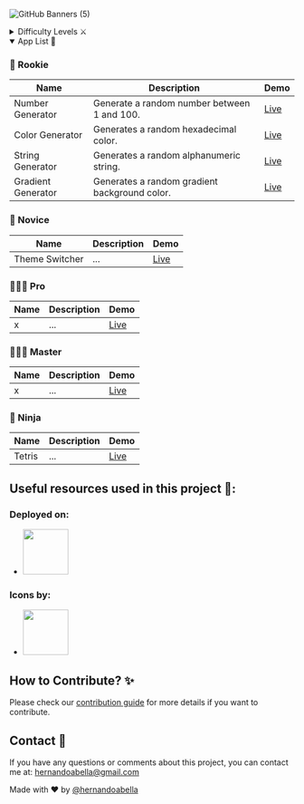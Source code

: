 ![GitHub Banners (5)](https://github.com/user-attachments/assets/46f5c450-43ef-4cd7-94b7-58275922050f)

<details>
<summary>Difficulty Levels ⚔️</summary>

- **Rookie 👶:** Just starting.
- **Novice 🧒:** Gaining confidence with simple projects.
- **Pro 👨🏼‍🎓:** Building real-world apps.
- **Master 👩🏻‍💼:** Leading projects.
- **Ninja 🥷:** Tech innovator
</details>

<details open>
<summary>App List 📱</summary>

### 👶 Rookie
| Name | Description | Demo | 
| ---- | ---- | ---- |
| Number Generator | Generate a random number between 1 and 100. | [Live](https://js-apps-three.vercel.app/apps/number-generator) |
| Color Generator | Generates a random hexadecimal color. | [Live](https://js-apps-three.vercel.app/apps/color-generator) |
| String Generator | Generates a random alphanumeric string. | [Live](https://js-apps-three.vercel.app/apps/color-generator) |
| Gradient Generator | Generates a random gradient background color. | [Live](https://js-apps-three.vercel.app/apps/string-generator) |

### 🧒 Novice
| Name | Description | Demo |
| ---- | ---- | ---- |
| Theme Switcher | ... | [Live](#) |

### 👨🏼‍🎓 Pro
| Name | Description | Demo |
| ---- | ---- | ---- |
| x    | ... | [Live](#) |

### 👩🏻‍💼 Master
| Name | Description | Demo |
| ---- | ---- | ---- |
| x    | ... | [Live](#) |

### 🥷 Ninja
| Name | Description | Demo |
| ---- | ---- | ---- |
| Tetris | ... | [Live](...) |
</details>

## Useful resources used in this project 👑:




### Deployed on:
- <a href="https://vercel.com/"><span><img src="https://github.com/user-attachments/assets/faf8d498-2416-4ef5-b830-ee3ca86f8d1a" width="80px"></span></a>

### Icons by:
- <a href="https://www.svgrepo.com/"><span><img src="https://github.com/user-attachments/assets/98e57cb7-7d6b-40bf-a777-42e4f443816b" width="80px"></span></a>

## How to Contribute? ✨
Please check our [contribution guide](./CONTRIBUTING.md) for more details if you want to contribute.

## Contact 📩
If you have any questions or comments about this project, you can contact me at: hernandoabella@gmail.com

Made with ❤️ by [@hernandoabella](https://github.com/hernandoabella)
